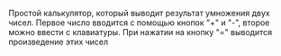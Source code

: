 Простой калькулятор, который выводит результат умножения двух чисел. Первое число вводится с помощью кнопок "+" и "-", 
второе можно ввести с клавиатуры. При нажатии на кнопку "=" выводится произведение этих чисел
